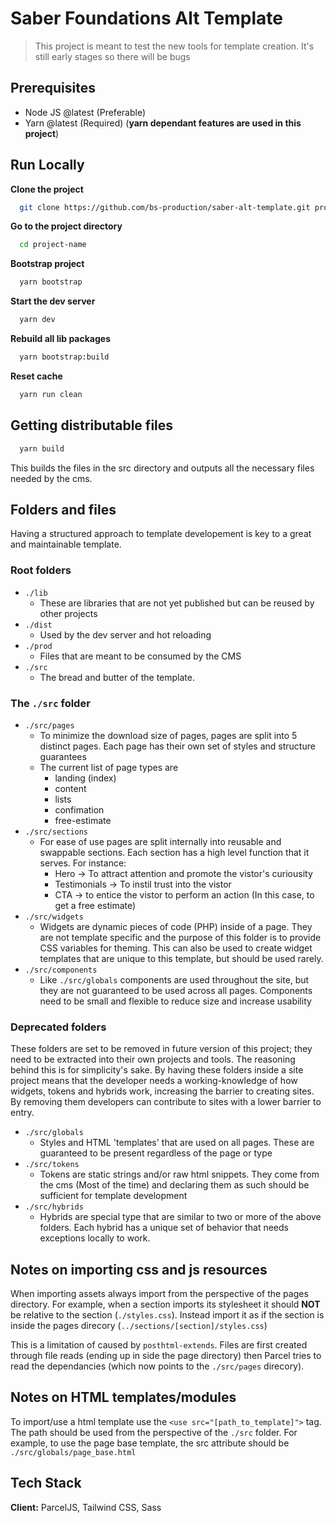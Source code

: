# Saber Foundations Alt Template

> This project is meant to test the new tools for template creation. It's still
> early stages so there will be bugs

## Prerequisites

- Node JS @latest (Preferable)
- Yarn @latest (Required) (**yarn dependant features are used in this project**)

## Run Locally

**Clone the project**

```bash
  git clone https://github.com/bs-production/saber-alt-template.git project-name
```

**Go to the project directory**

```bash
  cd project-name
```

**Bootstrap project**

```bash
  yarn bootstrap
```

**Start the dev server**

```bash
  yarn dev
```

**Rebuild all lib packages**

```bash
  yarn bootstrap:build
```

**Reset cache**

```bash
  yarn run clean
```

## Getting distributable files

```bash
  yarn build
```

This builds the files in the src directory and outputs all the necessary files needed by the cms.

## Folders and files

Having a structured approach to template developement is key to a great and maintainable template.

### Root folders

- `./lib`
  - These are libraries that are not yet published but can be reused by other projects
- `./dist`
  - Used by the dev server and hot reloading
- `./prod`
  - Files that are meant to be consumed by the CMS
- `./src`
  - The bread and butter of the template.

### The `./src` folder

- `./src/pages`
  - To minimize the download size of pages, pages are split into 5 distinct pages. Each page has their own set of styles and structure guarantees
  - The current list of page types are
    - landing (index)
    - content
    - lists
    - confimation
    - free-estimate
- `./src/sections`
  - For ease of use pages are split internally into reusable and swappable sections. Each section has a high level function that it serves. For instance:
    - Hero -> To attract attention and promote the vistor's curiousity
    - Testimonials -> To instil trust into the vistor
    - CTA -> to entice the vistor to perform an action (In this case, to get a free estimate)
- `./src/widgets`
  - Widgets are dynamic pieces of code (PHP) inside of a page. They are not template specific and the purpose of this folder is to provide CSS variables for theming. This can also be used to create widget templates that are unique to this template, but should be used rarely.
- `./src/components`
  - Like `./src/globals` components are used throughout the site, but they are not guaranteed to be used across all pages. Components need to be small and flexible to reduce size and increase usability

### Deprecated folders

These folders are set to be removed in future version of this project; they need to be extracted into their own projects and tools. The reasoning behind this is for simplicity's sake. By having these folders inside a site project means that the developer needs a working-knowledge of how widgets, tokens and hybrids work, increasing the barrier to creating sites. By removing them developers can contribute to sites with a lower barrier to entry.

- `./src/globals`
  - Styles and HTML 'templates' that are used on all pages. These are guaranteed to be present regardless of the page or type
- `./src/tokens`
  - Tokens are static strings and/or raw html snippets. They come from the cms (Most of the time) and declaring them as such should be sufficient for template development
- `./src/hybrids`
  - Hybrids are special type that are similar to two or more of the above folders. Each hybrid has a unique set of behavior that needs exceptions locally to work.

## Notes on importing css and js resources

When importing assets always import from the perspective of the pages directory.
For example, when a section imports its stylesheet it should **NOT** be relative to the section (`./styles.css`). Instead import it as if the section is inside the pages direcory (`../sections/[section]/styles.css`)

This is a limitation of caused by `posthtml-extends`. Files are first created through file reads (ending up in side the page directory) then Parcel tries to read the dependancies (which now points to the `./src/pages` direcory).

## Notes on HTML templates/modules

To import/use a html template use the `<use src="[path_to_template]">` tag. The path should be used from the perspective of the `./src` folder. For example, to use the page base template, the src attribute should be `./src/globals/page_base.html`

## Tech Stack

**Client:** ParcelJS, Tailwind CSS, Sass
